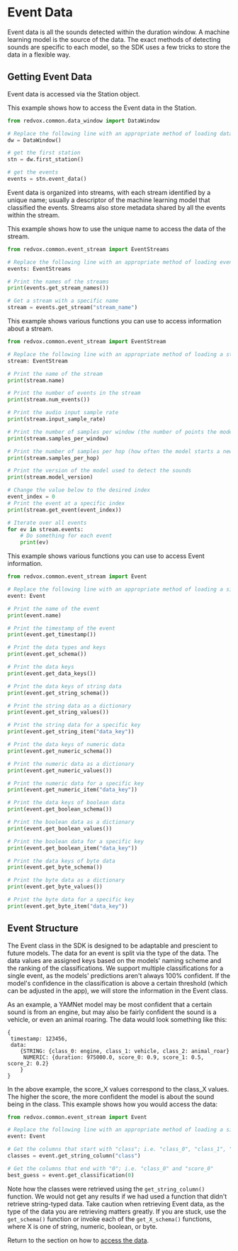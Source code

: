 # Event Data

Event data is all the sounds detected within the duration window.  A machine learning model is the source of the data.
The exact methods of detecting sounds are specific to each model, so the SDK uses a few tricks to store the data in a 
flexible way.

## Getting Event Data

Event data is accessed via the Station object.

This example shows how to access the Event data in the Station.

```python
from redvox.common.data_window import DataWindow

# Replace the following line with an appropriate method of loading data
dw = DataWindow()

# get the first station
stn = dw.first_station()

# get the events
events = stn.event_data()
```

Event data is organized into streams, with each stream identified by a unique name; usually a descriptor of the machine 
learning model that classified the events.  Streams also store metadata shared by all the events within the stream.

This example shows how to use the unique name to access the data of the stream.

```python
from redvox.common.event_stream import EventStreams

# Replace the following line with an appropriate method of loading event data from a Station
events: EventStreams

# Print the names of the streams
print(events.get_stream_names())

# Get a stream with a specific name
stream = events.get_stream("stream_name")
```

This example shows various functions you can use to access information about a stream.

```python
from redvox.common.event_stream import EventStream

# Replace the following line with an appropriate method of loading a stream
stream: EventStream

# Print the name of the stream
print(stream.name)

# Print the number of events in the stream
print(stream.num_events())

# Print the audio input sample rate
print(stream.input_sample_rate)

# Print the number of samples per window (the number of points the model needs to make a decision)
print(stream.samples_per_window)

# Print the number of samples per hop (how often the model starts a new window for detection)
print(stream.samples_per_hop)

# Print the version of the model used to detect the sounds
print(stream.model_version)

# Change the value below to the desired index
event_index = 0
# Print the event at a specific index
print(stream.get_event(event_index))

# Iterate over all events
for ev in stream.events:
    # Do something for each event
    print(ev)
```

This example shows various functions you can use to access Event information.

```python
from redvox.common.event_stream import Event

# Replace the following line with an appropriate method of loading a single Event
event: Event

# Print the name of the event
print(event.name)

# Print the timestamp of the event
print(event.get_timestamp())

# Print the data types and keys
print(event.get_schema())

# Print the data keys
print(event.get_data_keys())

# Print the data keys of string data
print(event.get_string_schema())

# Print the string data as a dictionary
print(event.get_string_values())

# Print the string data for a specific key
print(event.get_string_item("data_key"))

# Print the data keys of numeric data
print(event.get_numeric_schema())

# Print the numeric data as a dictionary
print(event.get_numeric_values())

# Print the numeric data for a specific key
print(event.get_numeric_item("data_key"))

# Print the data keys of boolean data
print(event.get_boolean_schema())

# Print the boolean data as a dictionary
print(event.get_boolean_values())

# Print the boolean data for a specific key
print(event.get_boolean_item("data_key"))

# Print the data keys of byte data
print(event.get_byte_schema())

# Print the byte data as a dictionary
print(event.get_byte_values())

# Print the byte data for a specific key
print(event.get_byte_item("data_key"))
```

## Event Structure

The Event class in the SDK is designed to be adaptable and prescient to future models.  The data for an event is split 
via the type of the data.  The data values are assigned keys based on the models' naming scheme and the ranking of the 
classifications.  We support multiple classifications for a single event, as the models' predictions aren't always 100% 
confident.  If the model's confidence in the classification is above a certain threshold (which can be adjusted in the 
app), we will store the information in the Event class.

As an example, a YAMNet model may be most confident that a certain sound is from an engine, but may also be fairly 
confident the sound is a vehicle, or even an animal roaring.  The data would look something like this:

```
{
 timestamp: 123456,
 data:
    {STRING: {class_0: engine, class_1: vehicle, class_2: animal_roar}
     NUMERIC: {duration: 975000.0, score_0: 0.9, score_1: 0.5, score_2: 0.2}
    }
}
```

In the above example, the score_X values correspond to the class_X values.  The higher the score, the more confident the 
model is about the sound being in the class.  This example shows how you would access the data:

```python
from redvox.common.event_stream import Event

# Replace the following line with an appropriate method of loading a single Event
event: Event

# Get the columns that start with "class"; i.e. "class_0", "class_1", "class_2"
classes = event.get_string_column("class")

# Get the columns that end with "0"; i.e. "class_0" and "score_0"
best_guess = event.get_classification(0)
```

Note how the classes were retrieved using the `get_string_column()` function.  We would not get any results if we had 
used a function that didn't retrieve string-typed data.  Take caution when retrieving Event data, as the type of the 
data you are retrieving matters greatly.  If you are stuck, use the `get_schema()` function or invoke each of the 
`get_X_schema()` functions, where X is one of string, numeric, boolean, or byte.

Return to the section on how to [access the data](03_station_data.md).
